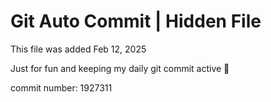 # Git Auto Commit | Hidden File

This file was added Feb 12, 2025

Just for fun and keeping my daily git commit active 🤪

commit number: 1927311
